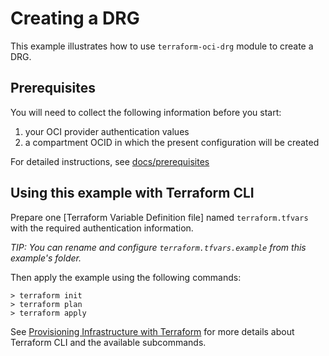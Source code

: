 # Creating a DRG

[docs/prerequisites]:https://github.com/oracle-terraform-modules/terraform-oci-vcn/blob/main/docs/prerequisites.adoc
[Provisioning Infrastructure with Terraform]:https://www.terraform.io/docs/cli/run/index.html

This example illustrates how to use `terraform-oci-drg` module to create a DRG. 


<!-- update provisioning info -->

## Prerequisites

You will need to collect the following information before you start:

1. your OCI provider authentication values
2. a compartment OCID in which the present configuration will be created

For detailed instructions, see [docs/prerequisites]

## Using this example with Terraform CLI

Prepare one [Terraform Variable Definition file] named `terraform.tfvars` with the required authentication information.

*TIP: You can rename and configure `terraform.tfvars.example` from this example's folder.*

Then apply the example using the following commands:

```shell
> terraform init
> terraform plan
> terraform apply
```

See [Provisioning Infrastructure with Terraform] for more details about Terraform CLI and the available subcommands.

